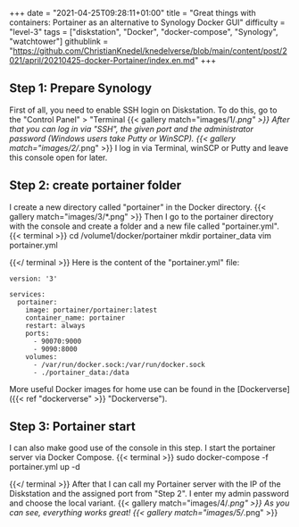 +++
date = "2021-04-25T09:28:11+01:00"
title = "Great things with containers: Portainer as an alternative to Synology Docker GUI"
difficulty = "level-3"
tags = ["diskstation", "Docker", "docker-compose", "Synology", "watchtower"]
githublink = "https://github.com/ChristianKnedel/knedelverse/blob/main/content/post/2021/april/20210425-docker-Portainer/index.en.md"
+++

## Step 1: Prepare Synology
First of all, you need to enable SSH login on Diskstation. To do this, go to the "Control Panel" > "Terminal
{{< gallery match="images/1/*.png" >}}
After that you can log in via "SSH", the given port and the administrator password (Windows users take Putty or WinSCP).
{{< gallery match="images/2/*.png" >}}
I log in via Terminal, winSCP or Putty and leave this console open for later.
## Step 2: create portainer folder
I create a new directory called "portainer" in the Docker directory.
{{< gallery match="images/3/*.png" >}}
Then I go to the portainer directory with the console and create a folder and a new file called "portainer.yml".
{{< terminal >}}
cd /volume1/docker/portainer
mkdir portainer_data
vim portainer.yml

{{</ terminal >}}
Here is the content of the "portainer.yml" file:
```
version: '3'

services:
  portainer:
    image: portainer/portainer:latest
    container_name: portainer
    restart: always
    ports:
      - 90070:9000
      - 9090:8000
    volumes:
      - /var/run/docker.sock:/var/run/docker.sock
      - ./portainer_data:/data

```
More useful Docker images for home use can be found in the [Dockerverse]({{< ref "dockerverse" >}} "Dockerverse").
## Step 3: Portainer start
I can also make good use of the console in this step. I start the portainer server via Docker Compose.
{{< terminal >}}
sudo docker-compose -f portainer.yml up -d

{{</ terminal >}}
After that I can call my Portainer server with the IP of the Diskstation and the assigned port from "Step 2". I enter my admin password and choose the local variant.
{{< gallery match="images/4/*.png" >}}
As you can see, everything works great!
{{< gallery match="images/5/*.png" >}}